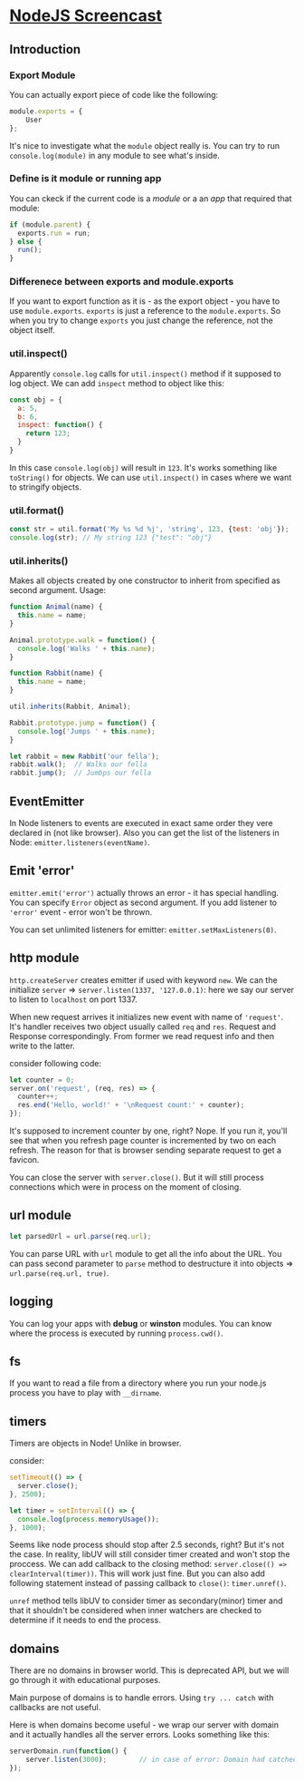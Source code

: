 # [NodeJS Screencast](https://learn.javascript.ru/screencast/nodejs)

## Introduction

### Export Module

You can actually export piece of code like the following:

```JavaScript
module.exports = {
    User
};
```

It's nice to investigate what the `module` object really is. You can try to run `console.log(module)` in any module to see what's inside.

### Define is it module or running app

You can ckeck if the current code is a *module* or a an *app* that required that module:

```JavaScript
if (module.parent) {
  exports.run = run;
} else {
  run();
}
```

### Differenece between exports and module.exports

If you want to export function as it is - as the export object - you have to use `module.exports`. `exports` is just a reference to the `module.exports`. So when you try to change `exports` you just change the reference, not the object itself.

### util.inspect()

Apparently `console.log` calls for `util.inspect()` method if it supposed to log object. We can add `inspect` method to object like this:

```JavaScript
const obj = {
  a: 5,
  b: 6,
  inspect: function() {
    return 123;
  }
}
```

In this case `console.log(obj)` will result in `123`. It's works something like `toString()` for objects. We can use `util.inspect()` in cases where we want to stringify objects.

### util.format()

```JavaScript
const str = util.format('My %s %d %j', 'string', 123, {test: 'obj'});
console.log(str); // My string 123 {"test": "obj"}
```

### util.inherits()

Makes all objects created by one constructor to inherit from specified as second argument. Usage:

```JavaScript
function Animal(name) {
  this.name = name;
}

Animal.prototype.walk = function() {
  console.log('Walks ' + this.name);
}

function Rabbit(name) {
  this.name = name;
}

util.inherits(Rabbit, Animal);

Rabbit.prototype.jump = function() {
  console.log('Jumps ' + this.name);
}

let rabbit = new Rabbit('our fella');
rabbit.walk();  // Walks our fella
rabbit.jump();  // Jumbps our fella
```

## EventEmitter

In Node listeners to events are executed in exact same order they vere declared in (not like browser). Also you can get the list of the listeners in Node: `emitter.listeners(eventName)`.

## Emit 'error'

`emitter.emit('error')` actually throws an error - it has special handling. You can specify `Error` object as second argument. If you add listener to `'error'` event - error won't be thrown.

You can set unlimited listeners for emitter: `emitter.setMaxListeners(0)`.

## http module

`http.createServer` creates emitter if used with keyword `new`. We can the initialize `server` => `server.listen(1337, '127.0.0.1)`: here we say our server to listen to `localhost` on port 1337.

When new request arrives it initializes new event with name of `'request'`. It's handler receives two object usually called `req` and `res`. Request and Response correspondingly. From former we read request info and then write to the latter.

consider following code:

```JavaScript
let counter = 0;
server.on('request', (req, res) => {
  counter++;
  res.end('Hello, world!' + '\nRequest count:' + counter);
});
```

It's supposed to increment counter by one, right? Nope. If you run it, you'll see that when you refresh page counter is incremented by two on each refresh. The reason for that is browser sending separate request to get a favicon.

You can close the server with `server.close()`. But it will still process connections which were in process on the moment of closing.

## url module

```JavaScript
let parsedUrl = url.parse(req.url);
```

You can parse URL with `url` module to get all the info about the URL. You can pass second parameter to `parse` method to destructure it into objects => `url.parse(req.url, true)`.

## logging

You can log your apps with **debug** or **winston** modules.
You can know where the process is executed by running `process.cwd()`.

## fs

If you want to read a file from a directory where you run your node.js process you have to play with `__dirname`.

## timers 

Timers are objects in Node! Unlike in browser.

consider:

```JavaScript
setTimeout(() => {
  server.close();
}, 2500);

let timer = setInterval(() => {
  console.log(process.memoryUsage());
}, 1000);
```

Seems like node process should stop after 2.5 seconds, right? But it's not the case. In reality, libUV will still consider timer created and won't stop the proccess. We can add callback to the closing method: `server.close(() => clearInterval(timer))`. This will work just fine. But you can also add following statement instead of passing callback to `close()`: `timer.unref()`.

`unref` method tells libUV to consider timer as secondary(minor) timer and that it shouldn't be considered when inner watchers are checked to determine if it needs to end the process.

## domains

There are no domains in browser world. This is deprecated API, but we will go through it with educational purposes.

Main purpose of domains is to handle errors. Using `try ... catch` with callbacks are not useful.

Here is when domains become useful - we wrap our server with domain and it actually handles all the server errors. Looks something like this:

```JavaScript
serverDomain.run(function() {
    server.listen(3000);        // in case of error: Domain had catched: Error
});
```
